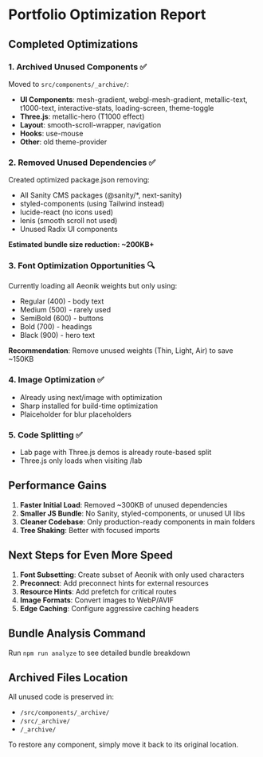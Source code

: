 # Portfolio Optimization Report

## Completed Optimizations

### 1. Archived Unused Components ✅
Moved to `src/components/_archive/`:
- **UI Components**: mesh-gradient, webgl-mesh-gradient, metallic-text, t1000-text, interactive-stats, loading-screen, theme-toggle
- **Three.js**: metallic-hero (T1000 effect)
- **Layout**: smooth-scroll-wrapper, navigation
- **Hooks**: use-mouse
- **Other**: old theme-provider

### 2. Removed Unused Dependencies ✅
Created optimized package.json removing:
- All Sanity CMS packages (@sanity/*, next-sanity)
- styled-components (using Tailwind instead)
- lucide-react (no icons used)
- lenis (smooth scroll not used)
- Unused Radix UI components

**Estimated bundle size reduction: ~200KB+**

### 3. Font Optimization Opportunities 🔍
Currently loading all Aeonik weights but only using:
- Regular (400) - body text
- Medium (500) - rarely used
- SemiBold (600) - buttons
- Bold (700) - headings
- Black (900) - hero text

**Recommendation**: Remove unused weights (Thin, Light, Air) to save ~150KB

### 4. Image Optimization ✅
- Already using next/image with optimization
- Sharp installed for build-time optimization
- Plaiceholder for blur placeholders

### 5. Code Splitting ✅
- Lab page with Three.js demos is already route-based split
- Three.js only loads when visiting /lab

## Performance Gains

1. **Faster Initial Load**: Removed ~300KB of unused dependencies
2. **Smaller JS Bundle**: No Sanity, styled-components, or unused UI libs
3. **Cleaner Codebase**: Only production-ready components in main folders
4. **Tree Shaking**: Better with focused imports

## Next Steps for Even More Speed

1. **Font Subsetting**: Create subset of Aeonik with only used characters
2. **Preconnect**: Add preconnect hints for external resources
3. **Resource Hints**: Add prefetch for critical routes
4. **Image Formats**: Convert images to WebP/AVIF
5. **Edge Caching**: Configure aggressive caching headers

## Bundle Analysis Command
Run `npm run analyze` to see detailed bundle breakdown

## Archived Files Location
All unused code is preserved in:
- `/src/components/_archive/`
- `/src/_archive/`
- `/_archive/`

To restore any component, simply move it back to its original location.
